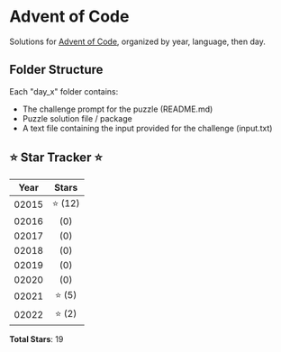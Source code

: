 # Advent of Code

Solutions for [Advent of Code](https://adventofcode.com), organized by year, language, then day.  

## Folder Structure

Each "day_x" folder contains:

- The challenge prompt for the puzzle (README.md)
- Puzzle solution file / package
- A text file containing the input provided for the challenge (input.txt)

## ⭐ Star Tracker ⭐

| Year  | Stars   |
|:-----:|:-------:|
| 02015 | ⭐ (12) |
| 02016 | (0)     |
| 02017 | (0)     |
| 02018 | (0)     |
| 02019 | (0)     |
| 02020 | (0)     |
| 02021 | ⭐ (5)  |
| 02022 | ⭐ (2)  |

**Total Stars**: 19

